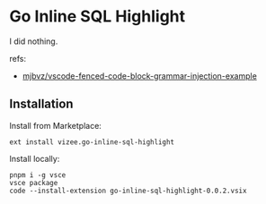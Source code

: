 # Go Inline SQL Highlight

I did nothing.

refs:

* [mjbvz/vscode-fenced-code-block-grammar-injection-example](https://github.com/mjbvz/vscode-fenced-code-block-grammar-injection-example/)

## Installation

Install from Marketplace:

```
ext install vizee.go-inline-sql-highlight
```

Install locally:

```
pnpm i -g vsce
vsce package
code --install-extension go-inline-sql-highlight-0.0.2.vsix
```

